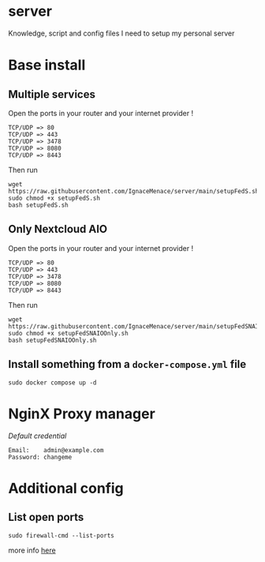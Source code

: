 # server
Knowledge, script and config files I need to setup my personal server
# Base install
## Multiple services

Open the ports in your router and your internet provider !
```
TCP/UDP => 80
TCP/UDP => 443
TCP/UDP => 3478
TCP/UDP => 8080
TCP/UDP => 8443
```

Then run
```
wget https://raw.githubusercontent.com/IgnaceMenace/server/main/setupFedS.sh 
sudo chmod +x setupFedS.sh
bash setupFedS.sh
```
## Only Nextcloud AIO

Open the ports in your router and your internet provider !
```
TCP/UDP => 80
TCP/UDP => 443
TCP/UDP => 3478
TCP/UDP => 8080
TCP/UDP => 8443
```
Then run
```
wget https://raw.githubusercontent.com/IgnaceMenace/server/main/setupFedSNAIOOnly.sh 
sudo chmod +x setupFedSNAIOOnly.sh
bash setupFedSNAIOOnly.sh
```
## Install something from a `docker-compose.yml` file
```
sudo docker compose up -d
```
# NginX Proxy manager
*Default credential*
```
Email:    admin@example.com
Password: changeme
```
# Additional config

## List open ports
```
sudo firewall-cmd --list-ports
```
more info [here](https://docs.fedoraproject.org/en-US/quick-docs/firewalld/)
